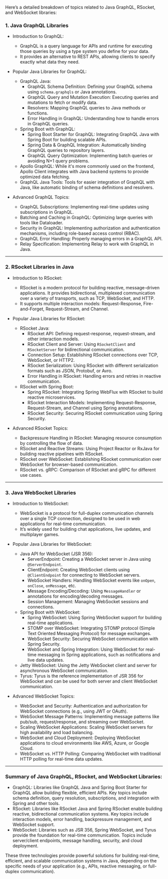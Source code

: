 Here’s a detailed breakdown of topics related to Java GraphQL, RSocket, and WebSocket libraries:

### 1. Java GraphQL Libraries

- Introduction to GraphQL:
    
    - GraphQL is a query language for APIs and runtime for executing those queries by using a type system you define for your data.
    - It provides an alternative to REST APIs, allowing clients to specify exactly what data they need.
- Popular Java Libraries for GraphQL:
    
    - GraphQL Java:
        - GraphQL Schema Definition: Defining your GraphQL schema using `schema.graphqls` or Java annotations.
        - GraphQL Query and Mutation Execution: Executing queries and mutations to fetch or modify data.
        - Resolvers: Mapping GraphQL queries to Java methods or functions.
        - Error Handling in GraphQL: Understanding how to handle errors in GraphQL queries.
    - Spring Boot with GraphQL:
        - Spring Boot Starter for GraphQL: Integrating GraphQL Java with Spring Boot for building scalable APIs.
        - Spring Data & GraphQL Integration: Automatically binding GraphQL queries to repository layers.
        - GraphQL Query Optimization: Implementing batch queries or avoiding N+1 query problems.
    - Apollo GraphQL: While it's more commonly used on the frontend, Apollo Client integrates with Java backend systems to provide optimized data fetching.
    - GraphQL Java Tools: Tools for easier integration of GraphQL with Java, like automatic binding of schema definitions and resolvers.
- Advanced GraphQL Topics:
    
    - GraphQL Subscriptions: Implementing real-time updates using subscriptions in GraphQL.
    - Batching and Caching in GraphQL: Optimizing large queries with tools like Dataloader.
    - Security in GraphQL: Implementing authorization and authentication mechanisms, including role-based access control (RBAC).
    - GraphQL Error Handling: Properly managing errors in a GraphQL API.
    - Relay Specification: Implementing Relay to work with GraphQL in Java.

---

### 2. RSocket Libraries in Java

- Introduction to RSocket:
    
    - RSocket is a modern protocol for building reactive, message-driven applications. It provides bidirectional, multiplexed communication over a variety of transports, such as TCP, WebSocket, and HTTP.
    - It supports multiple interaction models: Request-Response, Fire-and-Forget, Request-Stream, and Channel.
- Popular Java Libraries for RSocket:
    
    - RSocket Java:
        - RSocket API: Defining request-response, request-stream, and other interaction models.
        - RSocket Client and Server: Using `RSocketClient` and `RSocketServer` for bidirectional communication.
        - Connection Setup: Establishing RSocket connections over TCP, WebSocket, or HTTP2.
        - RSocket Serialization: Using RSocket with different serialization formats such as JSON, Protobuf, or Avro.
        - Error Handling in RSocket: Handling errors and retries in reactive communication.
    - RSocket with Spring Boot:
        - Spring RSocket: Integrating Spring WebFlux with RSocket to build reactive microservices.
        - RSocket Interaction Models: Implementing Request-Response, Request-Stream, and Channel using Spring annotations.
        - RSocket Security: Securing RSocket communication using Spring Security.
- Advanced RSocket Topics:
    
    - Backpressure Handling in RSocket: Managing resource consumption by controlling the flow of data.
    - RSocket and Reactive Streams: Using Project Reactor or RxJava for building reactive pipelines with RSocket.
    - RSocket over WebSocket: Establishing RSocket communication over WebSocket for browser-based communication.
    - RSocket vs. gRPC: Comparison of RSocket and gRPC for different use cases.

---

### 3. Java WebSocket Libraries

- Introduction to WebSocket:
    
    - WebSocket is a protocol for full-duplex communication channels over a single TCP connection, designed to be used in web applications for real-time communication.
    - It’s widely used for building chat applications, live updates, and multiplayer games.
- Popular Java Libraries for WebSocket:
    
    - Java API for WebSocket (JSR 356):
        - ServerEndpoint: Creating a WebSocket server in Java using `@ServerEndpoint`.
        - ClientEndpoint: Creating WebSocket clients using `@ClientEndpoint` for connecting to WebSocket servers.
        - WebSocket Handlers: Handling WebSocket events like `onOpen`, `onClose`, `onMessage`, etc.
        - Message Encoding/Decoding: Using `MessageHandler` or annotations for encoding/decoding messages.
        - Session Management: Managing WebSocket sessions and connections.
    - Spring Boot with WebSocket:
        - Spring WebSocket: Using Spring WebSocket support for building real-time applications.
        - STOMP over WebSocket: Integrating STOMP protocol (Simple Text Oriented Messaging Protocol) for message exchanges.
        - WebSocket Security: Securing WebSocket communication with Spring Security.
        - WebSocket and Spring Integration: Using WebSocket for real-time messaging in Spring applications, such as notifications and live data updates.
    - Jetty WebSocket: Using the Jetty WebSocket client and server for asynchronous WebSocket communication.
    - Tyrus: Tyrus is the reference implementation of JSR 356 for WebSocket and can be used for both server and client WebSocket communication.
- Advanced WebSocket Topics:
    
    - WebSocket and Security: Authentication and authorization for WebSocket connections (e.g., using JWT or OAuth).
    - WebSocket Message Patterns: Implementing message patterns like pub/sub, request/response, and streaming over WebSocket.
    - Scaling WebSocket Applications: Scaling WebSocket servers for high availability and load balancing.
    - WebSocket and Cloud Deployment: Deploying WebSocket applications to cloud environments like AWS, Azure, or Google Cloud.
    - WebSocket vs. HTTP Polling: Comparing WebSocket with traditional HTTP polling for real-time data updates.

---

### Summary of Java GraphQL, RSocket, and WebSocket Libraries:

- GraphQL: Libraries like GraphQL Java and Spring Boot Starter for GraphQL allow building flexible, efficient APIs. Key topics include schema definition, query resolution, subscriptions, and integration with Spring and other tools.
- RSocket: Libraries like RSocket Java and Spring RSocket enable building reactive, bidirectional communication systems. Key topics include interaction models, error handling, backpressure management, and WebSocket support.
- WebSocket: Libraries such as JSR 356, Spring WebSocket, and Tyrus provide the foundation for real-time communication. Topics include server/client endpoints, message handling, security, and cloud deployment.

These three technologies provide powerful solutions for building real-time, efficient, and scalable communication systems in Java, depending on the specific needs of your application (e.g., APIs, reactive messaging, or full-duplex communication).